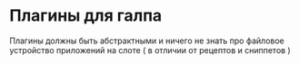 # Плагины для галпа

Плагины должны быть абстрактными и ничего не знать про файловое устройство приложений на слоте
( в отличии от рецептов и сниппетов )